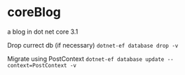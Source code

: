 # coreBlog
a blog in dot net core 3.1


Drop currect db (if necessary)
`dotnet-ef database drop -v`

Migrate using PostContext
`dotnet-ef database update --context=PostContext -v`
